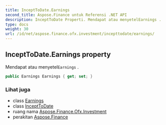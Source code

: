 ```yaml
---
title: InceptToDate.Earnings
second_title: Aspose.Finance untuk Referensi .NET API
description: InceptToDate Properti. Mendapat atau menyetelEarnings .
type: docs
weight: 30
url: /id/net/aspose.finance.ofx.investment/incepttodate/earnings/
---
```

## InceptToDate.Earnings property

Mendapat atau menyetel`Earnings` .

```csharp
public Earnings Earnings { get; set; }
```

### Lihat juga

* class [Earnings](../../earnings/)
* class [InceptToDate](../)
* ruang nama [Aspose.Finance.Ofx.Investment](../../incepttodate/)
* perakitan [Aspose.Finance](../../../)


